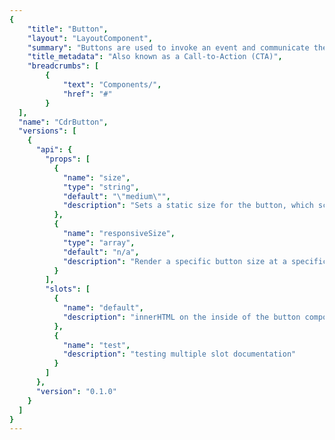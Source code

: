 ```yaml
---
{
	"title": "Button",
	"layout": "LayoutComponent",
	"summary": "Buttons are used to invoke an event and communicate the action that will occur.",
	"title_metadata": "Also known as a Call-to-Action (CTA)",
	"breadcrumbs": [
		{
			"text": "Components/",
			"href": "#"
		}
  ],
  "name": "CdrButton",
  "versions": [
    {
      "api": {
        "props": [
          {
            "name": "size",
            "type": "string",
            "default": "\"medium\"",
            "description": "Sets a static size for the button, which scales padding and text size. {small, medium, large}"
          },
          {
            "name": "responsiveSize",
            "type": "array",
            "default": "n/a",
            "description": "Render a specific button size at a specific breakpoint. Takes precedence over size and fullWidth.\nFormat is size@breakpoint (ex: large@sm)."
          }
        ],
        "slots": [
          {
            "name": "default",
            "description": "innerHTML on the inside of the button component"
          },
          {
            "name": "test",
            "description": "testing multiple slot documentation"
          }
        ]
      },
      "version": "0.1.0"
    }
  ]
}
---
```


<cdr-doc-tabs>
<template slot="Overview">
<cdr-doc-table-of-contents-shell>

## Primary
Use primary button to emphasize an action to complete a form or more forward in a process such as "Submit" or "Add to cart".

<cdr-doc-example-code-pair repository-href="http://github.com" sandbox-href="http://github.com">

```html
  <cdr-button>Button Text</cdr-button>
```

</cdr-doc-example-code-pair>



## Secondary
Use secondary button for all actions that do not move the user to the next step or are additional user actions such as “Add to wish list” or “Load more”. There should be only 1 primary action per major page section.

<cdr-doc-example-code-pair>

```html
  <cdr-button class="cdr-button--secondary">Button Text</cdr-button>
```

</cdr-doc-example-code-pair>

## Button with icon
Most common icon only button is for closing a modal or accordion panel.

<cdr-doc-example-code-pair>

```html
  <cdr-button>Button Text</cdr-button>
```

</cdr-doc-example-code-pair>


## Size
Change the button size based on where button is used

<cdr-doc-example-code-pair>

```html
  <div>
    <cdr-button size="small">Add to cart</cdr-button>
    <cdr-button>Add to cart</cdr-button>
    <cdr-button size="large">Add to cart</cdr-button>
  </div>
```

</cdr-doc-example-code-pair>
</cdr-doc-table-of-contents-shell>
</template>


<template slot="Design Guidelines">
  <cdr-doc-table-of-contents-shell 
    :appended-nav-items="[
      {
        text: 'Related Components'
      },
      {
        text: 'Call to Action buttons',
        href: '#'
      },
      {
        text: 'Toggle buttons',
        href: '#'
      },
      {
        text: 'Button groups',
        href: '#'
      }
    ]">
    <cdr-doc-alert/>

## Use When

  * Triggering an action when a user clicks or taps on the component.
  * Enabling a &ldquo;final&rdquo; action.
  * Progressing or regressing a user through a step in a flow.
  * Submitting requested information. 
  * Confirming the completion of a flow or cancelling out of it.

### Don't use when

  * Navigating to another page on a site. Instead, use Call-to-action.
  * Taking a user to a different part within the same page. Instead, use Link.

## Visual language
Buttons should be self-contained visual elements, typically a form of rectangle, that encloses text, iconography, or both. Hierarchy of importance is emphasized and delineated by using primary and secondary buttons. These button types should utilize visual and spatial cues to communicate their importance within that hierarchy, such as boldness of color/value choices and order of presentation such as left-to-right or top-to-bottom arrangements.

Visual specs for small, medium and large buttons.

## Behavior
These are guidelines for when and how to use the Button component.

## Content

  * Clearly and accurately label buttons.
  * Lead with strong, actionable verbs.
  * Depending on the use case, buttons may contain a label and/or an icon.
  * All button labels are sentence case, with only the first word in a phrase and any proper nouns capitalized.
  * Button labels should be as short as possible and communicate the action that will occur when the user touches them.

## Accessibility

  * Display a visible focus state when users tab to the button.
  * For icon-only buttons, provide engineers with UI text to be used inside the `<button>` element for screen readers. This text is defined in the `<title>` tag for SVG files or `<ALT>` tag.
  * If needed, a longer description for the icon (or SVG element) that contains its purpose or provides additional and/or clarifying information can be provided to engineers. This text will appear in the `<desc>` tag and is very helpful to users of assistive technology.
Modifiers can be combined 1 from each grouping.
  * If the SVG is purely decorative or has supporting text, define UI text as “NONE” because no UI text needs to be provided for `<title>` or `<desc>` or `<alt>` tags. 

  </cdr-doc-table-of-contents-shell>
</template>

<template slot="API">

# Properties
### Props

<cdr-doc-api type="prop" />

### Slots 

<cdr-doc-api type="slot" />
</template>

<template slot="History">

# Last updated
June 19, 2018

# Contributors

</template>
</cdr-doc-tabs>
